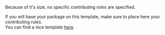 Because of it's size, no specific contributing roles are specified.

If you will base your package on this template, make sure to place here your contributing rules.  
You can find a nice template [here](https://gist.github.com/PurpleBooth/b24679402957c63ec426).